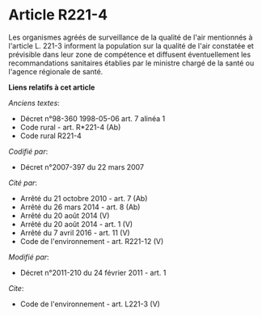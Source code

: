 # Article R221-4

Les organismes agréés de surveillance de la qualité de l'air mentionnés à l'article L. 221-3 informent la population sur la
qualité de l'air constatée et prévisible dans leur zone de compétence et diffusent éventuellement les recommandations
sanitaires établies par le ministre chargé de la santé ou l'agence régionale de santé.

**Liens relatifs à cet article**

_Anciens textes_:

  - Décret n°98-360 1998-05-06 art. 7 alinéa 1
  - Code rural - art. R*221-4 (Ab)
  - Code rural R221-4

_Codifié par_:

  - Décret n°2007-397 du 22 mars 2007

_Cité par_:

  - Arrêté du 21 octobre 2010 - art. 7 (Ab)
  - Arrêté du 26 mars 2014 - art. 8 (Ab)
  - Arrêté du 20 août 2014 (V)
  - Arrêté du 20 août 2014 - art. 1 (V)
  - Arrêté du 7 avril 2016 - art. 11 (V)
  - Code de l'environnement - art. R221-12 (V)

_Modifié par_:

  - Décret n°2011-210 du 24 février 2011 - art. 1

_Cite_:

  - Code de l'environnement - art. L221-3 (V)
